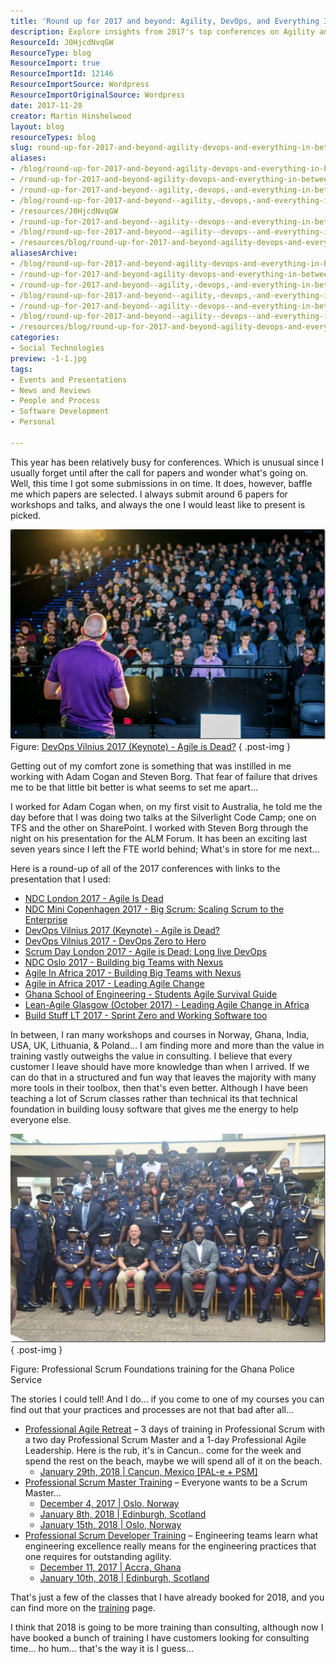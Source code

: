 ```yaml
---
title: 'Round up for 2017 and beyond: Agility, DevOps, and Everything In-between'
description: Explore insights from 2017's top conferences on Agility and DevOps. Join Martin Hinshelwood as he shares experiences and valuable training opportunities.
ResourceId: J0HjcdNvqGW
ResourceType: blog
ResourceImport: true
ResourceImportId: 12146
ResourceImportSource: Wordpress
ResourceImportOriginalSource: Wordpress
date: 2017-11-28
creator: Martin Hinshelwood
layout: blog
resourceTypes: blog
slug: round-up-for-2017-and-beyond-agility-devops-and-everything-in-between
aliases:
- /blog/round-up-for-2017-and-beyond-agility-devops-and-everything-in-between
- /round-up-for-2017-and-beyond-agility-devops-and-everything-in-between
- /round-up-for-2017-and-beyond--agility,-devops,-and-everything-in-between
- /blog/round-up-for-2017-and-beyond--agility,-devops,-and-everything-in-between
- /resources/J0HjcdNvqGW
- /round-up-for-2017-and-beyond--agility--devops--and-everything-in-between
- /blog/round-up-for-2017-and-beyond--agility--devops--and-everything-in-between
- /resources/blog/round-up-for-2017-and-beyond-agility-devops-and-everything-in-between
aliasesArchive:
- /blog/round-up-for-2017-and-beyond-agility-devops-and-everything-in-between
- /round-up-for-2017-and-beyond-agility-devops-and-everything-in-between
- /round-up-for-2017-and-beyond--agility,-devops,-and-everything-in-between
- /blog/round-up-for-2017-and-beyond--agility,-devops,-and-everything-in-between
- /round-up-for-2017-and-beyond--agility--devops--and-everything-in-between
- /blog/round-up-for-2017-and-beyond--agility--devops--and-everything-in-between
- /resources/blog/round-up-for-2017-and-beyond-agility-devops-and-everything-in-between
categories:
- Social Technologies
preview: -1-1.jpg
tags:
- Events and Presentations
- News and Reviews
- People and Process
- Software Development
- Personal

---
```

This year has been relatively busy for conferences. Which is unusual since I usually forget until after the call for papers and wonder what's going on. Well, this time I got some submissions in on time. It does, however, baffle me which papers are selected. I always submit around 6 papers for workshops and talks, and always the one I would least like to present is picked.

![C40AC1A0-41B0-4F01-90D8-87917B7CEC87](images/-1-1.jpg "C40AC1A0-41B0-4F01-90D8-87917B7CEC87") Figure: [DevOps Vilnius 2017 (Keynote) - Agile is Dead?](http://nkdagility.net/2jOeQ0c)
{ .post-img }

Getting out of my comfort zone is something that was instilled in me working with Adam Cogan and Steven Borg. That fear of failure that drives me to be that little bit better is what seems to set me apart…

I worked for Adam Cogan when, on my first visit to Australia, he told me the day before that I was doing two talks at the Silverlight Code Camp; one on TFS and the other on SharePoint. I worked with Steven Borg through the night on his presentation for the ALM Forum. It has been an exciting last seven years since I left the FTE world behind; What's in store for me next…

Here is a round-up of all of the 2017 conferences with links to the presentation that I used:

- [NDC London 2017 - Agile Is Dead](http://nkdagility.net/2zrKU13)
- [NDC Mini Copenhagen 2017 - Big Scrum: Scaling Scrum to the Enterprise](http://nkdagility.net/2A1XZe9)
- [DevOps Vilnius 2017 (Keynote) - Agile is Dead?](http://nkdagility.net/2jOeQ0c)
- [DevOps Vilnius 2017 - DevOps Zero to Hero](http://nkdagility.net/2hUtmDa)
- [Scrum Day London 2017 - Agile is Dead: Long live DevOps](http://nkdagility.net/2hJG9Er)
- [NDC Oslo 2017 - Building big Teams with Nexus](http://nkdagility.net/2iHy18o)
- [Agile In Africa 2017 - Building Big Teams with Nexus](http://nkdagility.net/2zYaf1N)
- [Agile in Africa 2017 - Leading Agile Change](http://nkdagility.net/2zc3N3G)
- [Ghana School of Engineering - Students Agile Survival Guide](http://nkdagility.net/2zZ36Oq)
- [Lean-Agile Glasgow (October 2017) - Leading Agile Change in Africa](http://nkdagility.net/2AmTZbs)
- [Build Stuff LT 2017 - Sprint Zero and Working Software too](http://nkdagility.net/2A1tCVh)

In between, I ran many workshops and courses in Norway, Ghana, India, USA, UK, Lithuania, & Poland… I am finding more and more than the value in training vastly outweighs the value in consulting. I believe that every customer I leave should have more knowledge than when I arrived. If we can do that in a structured and fun way that leaves the majority with many more tools in their toolbox, then that's even better. Although I have been teaching a lot of Scrum classes rather than technical its that technical foundation in building lousy software that gives me the energy to help everyone else.

![nkdAgility-Akaditi-professional-scrum-ghana-police-service-group](images/nkdAgility-Akaditi-professional-scrum-ghana-police-service-group-2-2.jpg "nkdAgility-Akaditi-professional-scrum-ghana-police-service-group")
{ .post-img }

Figure: Professional Scrum Foundations training for the Ghana Police Service

The stories I could tell! And I do… if you come to one of my courses you can find out that your practices and processes are not that bad after all…

- [Professional Agile Retreat](https://nkdagility.com/training/courses/professional-agile-retreat-with-psm-pal/) – 3 days of training in Professional Scrum with a two day Professional Scrum Master and a 1-day Professional Agile Leadership. Here is the rub, it's in Cancun.. come for the week and spend the rest on the beach, maybe we will spend all of it on the beach.
  - [January 29th, 2018 | Cancun, Mexico \[PAL-e + PSM\]](https://nkdagility.com/training/scheduled/professional-agile-retreat-with-psm-pal-in-cancun-mexico-on-29th-january-2018/)
- [Professional Scrum Master Training](https://nkdagility.com/training/courses/professional-scrum-master/) – Everyone wants to be a Scrum Master…
  - [December 4, 2017 | Oslo, Norway](https://nkdagility.com/training/scheduled/professional-scrum-master-oslo-december-2017/)
  - [January 8th, 2018 | Edinburgh, Scotland](https://nkdagility.com/training/scheduled/professional-scrum-master-edinburgh-scotland-8th-january-2018/)
  - [January 15th, 2018 | Oslo, Norway](https://nkdagility.com/training/scheduled/professional-scrum-master-oslo-norway-15th-january-2018/)
- [Professional Scrum Developer Training](https://nkdagility.com/training/courses/professional-scrum-developer-training/) – Engineering teams learn what engineering excellence really means for the engineering practices that one requires for outstanding agility.
  - [December 11, 2017 | Accra, Ghana](https://nkdagility.com/training/scheduled/professional-scrum-developer-accra-ghana-11th-december-2017/)
  - [January 10th, 2018 | Edinburgh, Scotland](https://nkdagility.com/training/scheduled/professional-scrum-developer-edinburgh-scotland-january-2018/)

That's just a few of the classes that I have already booked for 2018, and you can find more on the [training](https://nkdagility.com/training) page.

I think that 2018 is going to be more training than consulting, although now I have booked a bunch of training I have customers looking for consulting time… ho hum… that's the way it is I guess…
